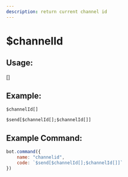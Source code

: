 ```yaml
---
description: return current channel id
---
```


# $channelId

## Usage:

\[]

## Example:

```
$channelId[]
```

```
$send[$channelId[];$channelId[]]
```

## Example Command:

```javascript
bot.command({
    name: "channelid",
    code: `$send[$channelId[];$channelId[]]`
})
```

